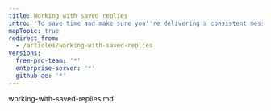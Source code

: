 ```yaml
---
title: Working with saved replies
intro: 'To save time and make sure you''re delivering a consistent message, you can add saved replies to issue and pull request comments.'
mapTopic: true
redirect_from:
  - /articles/working-with-saved-replies
versions:
  free-pro-team: '*'
  enterprise-server: '*'
  github-ae: '*'
---
```

working-with-saved-replies.md
